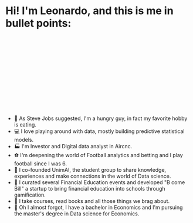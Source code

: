 # Hi! I'm Leonardo, and this is me in bullet points:
<div style="width: 200px; height: 200px; border-radius: 50%; overflow: hidden; display: inline-block;">
    <img src="https://onedrive.live.com/embed?resid=7c5604b753f0b969%2126191&authkey=%21ANh-WfU4DIu8Itg&width=400&height=400" alt="It's me!" style="width: 15%; height: 15%; object-fit: cover;">
</div>


- 🍝 As Steve Jobs suggested, I'm a hungry guy, in fact my favorite hobby is eating.
- 💻 I love playing around with data, mostly building predictive statistical models.
- 🏭 I'm Investor and Digital data analyst in Aircnc.
- ⚽ I'm deepening the world of Football analytics and betting and I play football since I was 6.
- 🧠 I co-founded UnimAI, the student group to share knowledge, experiences and make connections in the world of Data science.
- 💸 I curated several Financial Education events and developed "B come Bill" a startup to bring financial education into schools through gamification.
- 📖 I take courses, read books and all those things we brag about.
- 🏫 Oh I almost forgot, I have a bachelor in Economics and I'm pursuing the master's degree in Data science for Economics.

<!---
LeonardoAcquaroli/LeonardoAcquaroli is a ✨ special ✨ repository because its `README.md` (this file) appears on your GitHub profile.
You can click the Preview link to take a look at your changes.
--->
